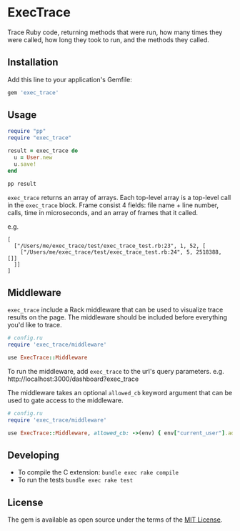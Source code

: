 # ExecTrace

Trace Ruby code, returning methods that were run, how many times they were
called, how long they took to run, and the methods they called.

## Installation

Add this line to your application's Gemfile:

```ruby
gem 'exec_trace'
```

## Usage

```ruby
require "pp"
require "exec_trace"

result = exec_trace do
  u = User.new
  u.save!
end

pp result
```

`exec_trace` returns an array of arrays. Each top-level array is a top-level call in the
`exec_trace` block. Frame consist 4 fields: file name + line number,
calls, time in microseconds, and an array of frames that it called.

e.g.

```
[
  ["/Users/me/exec_trace/test/exec_trace_test.rb:23", 1, 52, [
    ["/Users/me/exec_trace/test/exec_trace_test.rb:24", 5, 2518388, []]
  ]]
]
```

## Middleware

`exec_trace` include a Rack middleware that can be used to visualize trace
results on the page. The middleware should be included before everything you'd
like to trace.

```ruby
# config.ru
require 'exec_trace/middleware'

use ExecTrace::Middleware
```

To run the middleware, add `exec_trace` to the url's query parameters. e.g.
http://localhost:3000/dashboard?exec_trace

The middleware takes an optional `allowed_cb` keyword argument that can be used
to gate access to the middleware.

```ruby
# config.ru
require 'exec_trace/middleware'

use ExecTrace::Middleware, allowed_cb: ->(env) { env["current_user"].admin? }
```

## Developing

* To compile the C extension: `bundle exec rake compile`
* To run the tests `bundle exec rake test`

## License

The gem is available as open source under the terms of the [MIT License](https://opensource.org/licenses/MIT).
